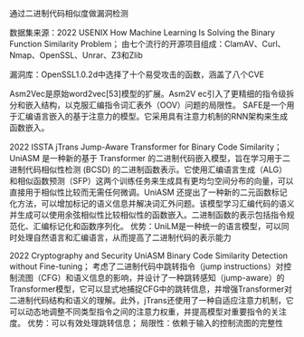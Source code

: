 通过二进制代码相似度做漏洞检测

数据集来源：2022 USENIX How Machine Learning Is Solving the Binary Function Similarity Problem；
由七个流行的开源项目组成：ClamAV、Curl、Nmap、OpenSSL、Unrar、Z3和Zlib

漏洞库：OpenSSL1.0.2d中选择了十个易受攻击的函数，涵盖了八个CVE

Asm2Vec是原始word2vec[53]模型的扩展。Asm2V ec引入了更精细的指令级拆分和嵌入结构，以克服汇编指令词汇表外（OOV）问题的局限性。
SAFE是一个用于汇编语言嵌入的基于注意力的模型。它采用具有注意力机制的RNN架构来生成函数嵌入。

2022 ISSTA jTrans Jump-Aware Transformer for Binary Code Similarity；
UniASM 是一种新的基于 Transformer 的二进制代码嵌入模型，旨在学习用于二进制代码相似性检测 (BCSD) 的二进制函数表示。它使用汇编语言生成（ALG）和相似函数预测（SFP）这两个训练任务来生成具有更均匀空间分布的向量，可以直接用于相似性比较而无需任何微调。UniASM 还提出了一种新的二元函数标记化方法，可以增加标记的语义信息并解决词汇外问题。该模型学习汇编代码的语义并生成可以使用余弦相似性比较相似性的函数嵌入。二进制函数的表示包括指令规范化、汇编标记化和函数序列化。
优势：UniLM是一种统一的语言模型，可以同时处理自然语言和汇编语言，从而提高了二进制代码的表示能力

2022 Cryptography and Security UniASM Binary Code Similarity Detection without Fine-tuning；
考虑了二进制代码中跳转指令（jump instructions）对控制流图（CFG）和语义信息的影响，并设计了一种跳转感知（jump-aware）的Transformer模型，它可以显式地捕捉CFG中的跳转信息，并增强Transformer对二进制代码结构和语义的理解。此外，jTrans还使用了一种自适应注意力机制，它可以动态地调整不同类型指令之间的注意力权重，并提高模型对重要指令的关注度。
优势：可以有效处理跳转信息；
局限性：依赖于输入的控制流图的完整性







